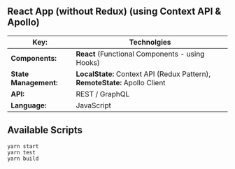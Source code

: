 ## React App (without Redux) (using Context API & Apollo)

| **Key:**              | **Technolgies**                                                             |
| --------------------- | --------------------------------------------------------------------------- |
| **Components:**       | **React** (Functional Components - using Hooks)                             |
| **State Management:** | **LocalState:** Context API (Redux Pattern), **RemoteState:** Apollo Client |
| **API:**              | REST / GraphQL                                                              |
| **Language:**         | JavaScript                                                                  |

## Available Scripts

```
yarn start
yarn test
yarn build
```
